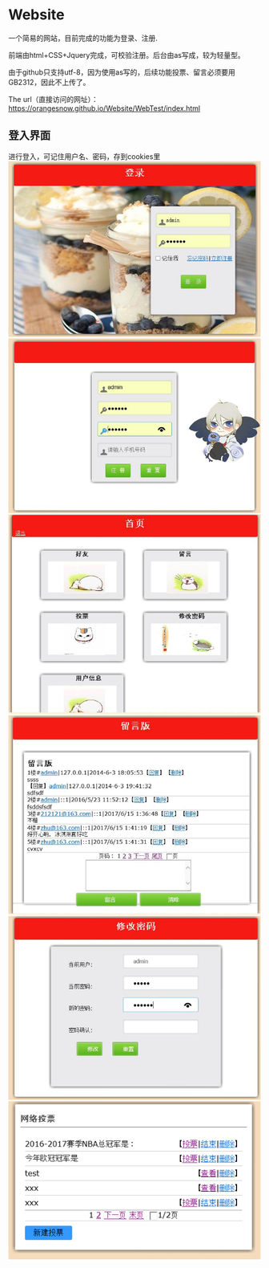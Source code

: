 # Website
一个简易的网站，目前完成的功能为登录、注册.

前端由html+CSS+Jquery完成，可校验注册。后台由as写成，较为轻量型。

由于github只支持utf-8，因为使用as写的，后续功能投票、留言必须要用GB2312，因此不上传了。

The url（直接访问的网址）：https://orangesnow.github.io/Website/WebTest/index.html

## 登入界面
进行登入，可记住用户名、密码，存到cookies里
<img src="img/01.jpg" />
<img src="img/02.jpg" />
<img src="img/03.jpg" />
<img src="img/04.jpg" />
<img src="img/05.jpg" />
<img src="img/06.jpg" />

